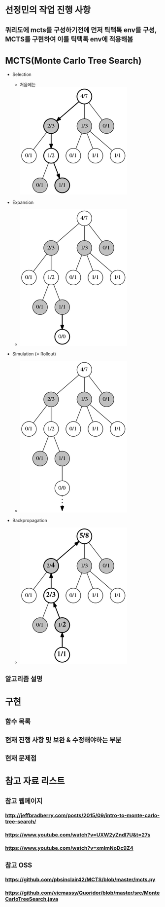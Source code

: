 # 선정민의 작업 진행 사항

## 쿼리도에 mcts를 구성하기전에 먼저 틱택톡 env를 구성, MCTS를 구현하여 이를 틱택톡 env에 적용해봄

# MCTS(Monte Carlo Tree Search)

- Selection
    - 처음에는 
    <br/>![img](/Jeongmin-Working/img/mcts_selection.png) 
    
- Expansion
    - ![img](/Jeongmin-Working/img/mcts_expansion.png) 

- Simulation (= Rollout)
    - ![img](/Jeongmin-Working/img/mcts_simulation.png) 

- Backpropagation
    - ![img](/Jeongmin-Working/img/mcts_backprop.png) 

## 알고리즘 설명



# 구현

## 함수 목록

## 현재 진행 사항 및 보완 & 수정해야하는 부분

## 현재 문제점





# 참고 자료 리스트

##  참고 웹페이지

### http://jeffbradberry.com/posts/2015/09/intro-to-monte-carlo-tree-search/

### https://www.youtube.com/watch?v=UXW2yZndl7U&t=27s

### https://www.youtube.com/watch?v=xmImNoDc9Z4

## 참고 OSS

### https://github.com/pbsinclair42/MCTS/blob/master/mcts.py

### https://github.com/vicmassy/Quoridor/blob/master/src/MonteCarloTreeSearch.java